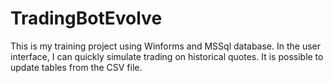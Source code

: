 # TradingBotEvolve
This is my training project using Winforms and MSSql database. In the user interface, I can quickly simulate trading on historical quotes. It is possible to update tables from the CSV file.
